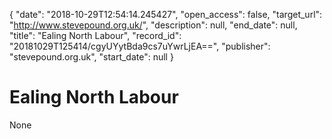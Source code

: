 {
  "date": "2018-10-29T12:54:14.245427", 
  "open_access": false, 
  "target_url": "http://www.stevepound.org.uk/", 
  "description": null, 
  "end_date": null, 
  "title": "Ealing North Labour", 
  "record_id": "20181029T125414/cgyUYytBda9cs7uYwrLjEA==", 
  "publisher": "stevepound.org.uk", 
  "start_date": null
}

# Ealing North Labour

None